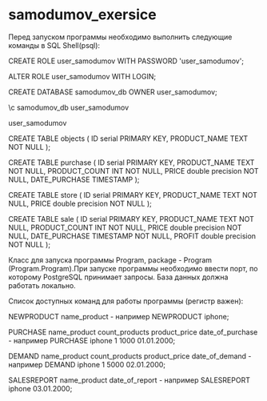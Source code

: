 # samodumov_exersice

Перед запуском программы необходимо выполнить следующие команды в SQL Shell(psql):

CREATE ROLE user_samodumov WITH PASSWORD 'user_samodumov';

ALTER ROLE user_samodumov WITH LOGIN;

CREATE DATABASE samodumov_db OWNER user_samodumov;

\c samodumov_db user_samodumov

user_samodumov

CREATE TABLE objects (
	ID 				serial 	PRIMARY KEY,
	PRODUCT_NAME 	TEXT 				NOT NULL 
);

CREATE TABLE purchase (
	ID 				serial 	PRIMARY KEY,
	PRODUCT_NAME 	TEXT 				NOT NULL,
	PRODUCT_COUNT 	INT 				NOT NULL,
	PRICE 			double precision 	NOT NULL,
	DATE_PURCHASE 	TIMESTAMP 
);

CREATE TABLE store (
	ID 				serial 	PRIMARY KEY,
	PRODUCT_NAME 	TEXT 				NOT NULL,
	PRICE 			double precision 	NOT NULL
);

CREATE TABLE sale (
	ID 				serial 	PRIMARY KEY,
	PRODUCT_NAME 	TEXT 				NOT NULL,
	PRODUCT_COUNT 	INT 				NOT NULL,
	PRICE 			double precision 	NOT NULL,
	DATE_PURCHASE 	TIMESTAMP NOT NULL,
	PROFIT double precision NOT NULL
);

Класс для запуска программы Program, package - Program (Program.Program).При запуске программы необходимо ввести порт, по которому PostgreSQL принимает запросы. База данных должна работать локально. 

Список доступных команд для работы программы (регистр важен):

NEWPRODUCT name_product - например NEWPRODUCT iphone;

PURCHASE name_product count_products product_price date_of_purchase - например PURCHASE iphone 1 1000 01.01.2000;

DEMAND name_product count_products product_price date_of_demand - например DEMAND iphone 1 5000 02.01.2000;

SALESREPORT name_product date_of_report - например SALESREPORT iphone 03.01.2000;

